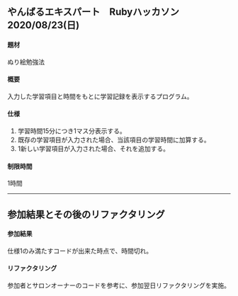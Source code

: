 ## やんばるエキスパート　Rubyハッカソン　2020/08/23(日)  
#### 題材
ぬり絵勉強法  
#### 概要
入力した学習項目と時間をもとに学習記録を表示するプログラム。  
#### 仕様
1. 学習時間15分につき1マス分表示する。  
2. 既存の学習項目が入力された場合、当該項目の学習時間に加算する。  
3. 1新しい学習項目が入力された場合、それを追加する。  
#### 制限時間
1時間

* * *

## 参加結果とその後のリファクタリング
#### 参加結果
仕様1のみ満たすコードが出来た時点で、時間切れ。
#### リファクタリング
参加者とサロンオーナーのコードを参考に、参加翌日リファクタリングを実施。
